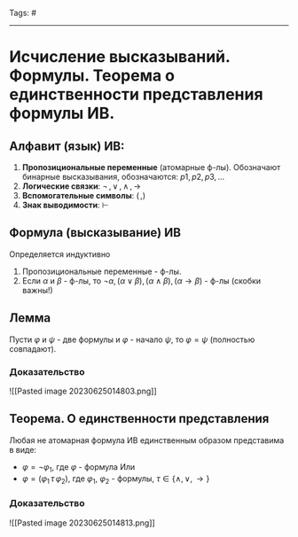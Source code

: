 Tags: #

---
# Исчисление высказываний. Формулы. Теорема о единственности представления формулы ИВ.

## Алфавит (язык) ИВ:
1. **Пропозициональные переменные** (атомарные ф-лы). Обозначают бинарные высказывания, обозначаются: $p1, p2, p3, \ldots$
2. **Логические связки**: $\neg\,, \lor\,, \wedge\,, \rightarrow$ 
3. **Вспомогательные символы**: $(\,, )$
4. **Знак выводимости**: $\vdash$

## Формула (высказывание) ИВ
Определяется индуктивно
1) Пропозициональные переменные - ф-лы.
2) Если $\alpha$ и $\beta$ - ф-лы, то $\neg\alpha, (\alpha \lor \beta), (\alpha \wedge \beta), (\alpha \rightarrow \beta)$ - ф-лы
(скобки важны!)

## Лемма
Пусти $\varphi$ и $\psi$ - две формулы и $\varphi$ - начало $\psi$, то $\varphi = \psi$ (полностью совпадают).

### Доказательство
![[Pasted image 20230625014803.png]]

## Теорема. О единственности представления
Любая не атомарная формула ИВ единственным образом представима в виде:
*  $\varphi = \neg\varphi_1$, где $\varphi$ - формула
Или
* $\varphi = (\varphi_1\,\tau\,\varphi_2)$,  где $\varphi_1$, $\varphi_2$ - формулы, $\tau \in \{\wedge, \lor, \rightarrow \}$ 

### Доказательство
![[Pasted image 20230625014813.png]]